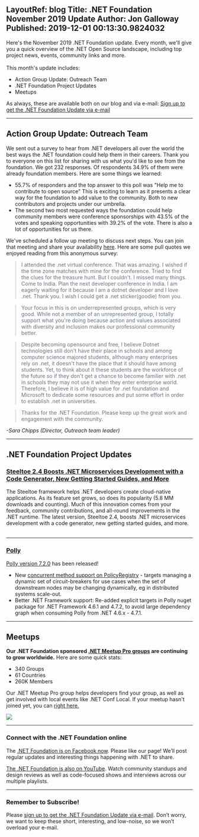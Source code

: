 LayoutRef: blog
Title: .NET Foundation November 2019 Update
Author: Jon Galloway
Published: 2019-12-01 00:13:30.9824032
---
<p>Here's the November 2019 .NET Foundation update. Every month, we'll give you a quick overview of the .NET Open Source landscape, including top project news, events, community links and more.<br />
<br />
This month's update includes:</p>

<ul>
<li>Action Group Update: Outreach Team</li>
<li>.NET Foundation Project Updates</li>
<li>Meetups</li>
</ul>

<p>As always, these are available both on our blog and via e-mail:&nbsp;<a href="http://eepurl.com/dhL_qb">Sign up to get the .NET Foundation Update via e-mail</a></p>

<hr />
<h2>Action Group Update: Outreach Team</h2>

<p>We sent out a survey to hear from .NET developers all over the world the best ways the .NET foundation could help them in their careers. Thank you to everyone on this list for sharing with us what you'd like to see from the foundation. We got 232 responses. Of respondents 34.9% of them were already foundation members. Here are some things we learned:</p>

<ul>
<li>55.7% of responders and the top answer to this poll was "Help me to contribute to open source" This is exciting to learn as it presents a clear way for the foundation to add value to the community. Both to new contributors and projects under our umbrella.&nbsp;</li>
<li>The second two most requested ways the foundation could help community members were conference sponsorships with 43.5% of the votes and speaking opportunities with 39.2% of the vote. There is also a lot of opportunities for us there.&nbsp;</li>
</ul>

<p>We've scheduled a follow up meeting to discuss next steps. You can join that meeting and share your availability&nbsp;<a href="https://doodle.com/poll/kvbx842hs3megazk" rel="nofollow">here</a>. Here are some pull quotes we enjoyed reading from this anonymous survey:</p>

<blockquote style="padding:0 1em; color:#6a737d; border-left: .25em solid #dfe2e5;">
<p>I attended the .net virtual conference. That was amazing. I wished if the time zone matches with mine for the conference. Tried to find the clues for the treasure hunt. But I couldn't. I missed many things. Come to India. Plan the next developer conference in India. I am eagerly waiting for it because I am a dotnet developer and I love .net. Thank you. I wish I could get a .net sticker(goodie) from you.</p>
</blockquote>

<blockquote style="padding:0 1em; color:#6a737d; border-left: .25em solid #dfe2e5;">
<p>Your focus in this is on underrepresented groups, which is very good. While not a member of an unrepresented group, I totally support what you're doing because action and values associated with diversity and inclusion makes our professional community better.</p>
</blockquote>

<blockquote style="padding:0 1em; color:#6a737d; border-left: .25em solid #dfe2e5;">
<p>Despite becoming opensource and free, I believe Dotnet technologies still don't have their place in schools and among computer science majored students, although many enterprises rely on .net, it doesn't have the place that it should have among students. Yet, to think about it these students are the workforce of the future so if they don't get a chance to become familier with .net in schools they may not use it when they enter enterprise world. Therefore, I believe it is of high value for .net foundation and Microsoft to dedicate some resources and put some effort in order to establish .net in universities.</p>
</blockquote>

<blockquote style="padding:0 1em; color:#6a737d; border-left: .25em solid #dfe2e5;">
<p>Thanks for the .NET Foundation. Please keep up the great work and engagement with the community.</p>
</blockquote>

<p><em>-Sara Chipps (Director, Outreach team leader)</em></p>

<hr />
<h2>.NET Foundation Project Updates</h2>

<h3><a href="https://content.pivotal.io/dotnet/steeltoe-2-4-boosts-dotnet-microservices-development" rel="nofollow">Steeltoe 2.4 Boosts .NET Microservices Development with a Code Generator, New Getting Started Guides, and More</a></h3>

<p>The Steeltoe framework helps .NET developers create cloud-native applications. As its feature set grows, so does its popularity (5.8 MM downloads and counting). Much of this innovation comes from your feedback, community contributions, and all-round improvements in the .NET runtime. The latest version, Steeltoe 2.4, boosts .NET microservices development with a code generator, new getting started guides, and more.<br />
&nbsp;</p>

<hr />
<h3><a href="https://github.com/App-vNext/Polly">Polly</a></h3>

<p><a href="https://github.com/App-vNext/Polly/blob/master/CHANGELOG.md#720">Polly version 7.2.0</a>&nbsp;has been released!</p>

<ul>
<li>New&nbsp;<a href="https://github.com/App-vNext/Polly/wiki/PolicyRegistry#interfaces-and-further-syntax">concurrent method support on PolicyRegistry</a>&nbsp;- targets managing a dynamic set of circuit-breakers for use cases when the set of downstream nodes may be changing dynamically, eg in distributed systems scale-out.</li>
<li>Better .NET Framework support: Re-added explicit targets in Polly nuget package for .NET Framework 4.6.1 and 4.7.2, to avoid large dependency graph when consuming Polly from .NET 4.6.x - 4.7.1.</li>
</ul>

<hr />
<h2>Meetups</h2>

<p><strong>Our .NET Foundation sponsored&nbsp;<a href="https://www.meetup.com/pro/dotnet" target="_blank">.NET Meetup Pro groups</a>&nbsp;are continuing to grow worldwide.</strong>&nbsp;Here are some quick stats:</p>

<ul>
<li>340&nbsp;Groups</li>
<li>61&nbsp;Countries</li>
<li>260K Members</li>
</ul>

<p>Our .NET Meetup Pro group helps developers find your group, as well as get involved with local events like .NET Conf Local. If your meetup hasn't joined yet, you can&nbsp;<a href="https://aka.ms/add-dotnet-meetup">right here.</a></p>

<p><img src="assets/posts/31e83145-c125-4696-95ca-ec8f84d56ce2.jpg" /></p>

<hr />
<h3>Connect with the .NET Foundation online</h3>

<p>The&nbsp;<a href="https://www.facebook.com/dotnetfoundation/">.NET Foundation is on Facebook now</a>. Please like our page! We’ll post regular updates and interesting things happening with .NET to share.</p>

<p><a href="https://www.youtube.com/NETFoundation">The .NET Foundation is also on YouTube</a>. Watch community standups and design reviews as well as code-focused shows and interviews across our multiple playlists.</p>

<hr />
<h3>Remember to Subscribe!</h3>

<p>Please&nbsp;<a href="http://eepurl.com/dhL_qb">sign up to get the .NET Foundation Update via e-mail</a>. Don’t worry, we want to keep these short, interesting, and low-noise, so we won’t overload your e-mail.</p>
